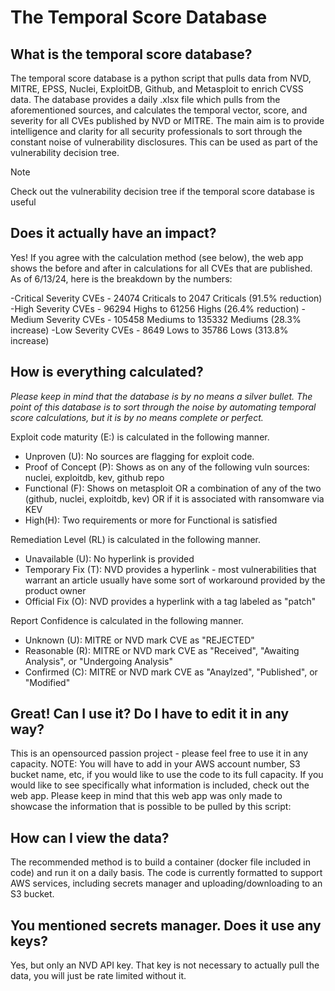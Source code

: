 # The Temporal Score Database

## What is the temporal score database?
The temporal score database is a python script that pulls data from NVD, MITRE, EPSS, Nuclei, ExploitDB, Github, and Metasploit to enrich CVSS data. The database provides a daily .xlsx file which pulls from the aforementioned sources, and calculates the temporal vector, score, and severity for all CVEs published by NVD or MITRE. The main aim is to provide intelligence and clarity for all security professionals to sort through the constant noise of vulnerability disclosures. This can be used as part of the vulnerability decision tree.

> [!NOTE]
> Check out the vulnerability decision tree if the temporal score database is useful

## Does it actually have an impact?
Yes! If you agree with the calculation method (see below), the web app shows the before and after in calculations for all CVEs that are published. As of 6/13/24, here is the breakdown by the numbers:

-Critical Severity CVEs - 24074 Criticals to 2047 Criticals (91.5% reduction)
-High Severity CVEs - 96294 Highs to 61256 Highs (26.4% reduction)
-Medium Severity CVEs - 105458 Mediums to 135332 Mediums (28.3% increase)
-Low Severity CVEs - 8649 Lows to 35786 Lows (313.8% increase)

## How is everything calculated?
*Please keep in mind that the database is by no means a silver bullet. The point of this database is to sort through the noise by automating temporal score calculations, but it is by no means complete or perfect.*
 
 Exploit code maturity (E:) is calculated in the following manner. 
 - Unproven (U): No sources are flagging for exploit code. 
 - Proof of Concept (P): Shows as on any of the following vuln sources: 
 nuclei, exploitdb, kev, github repo 
 - Functional (F): Shows on metasploit OR a combination of any of the two (github, 
 nuclei, exploitdb, kev) OR if it is associated with ransomware via KEV 
 - High(H): Two requirements or more for Functional is satisfied
 
 Remediation Level (RL) is calculated in the following manner.
 - Unavailable (U): No hyperlink is provided
 - Temporary Fix (T): NVD provides a hyperlink - most vulnerabilities that warrant an article usually have
 some sort of workaround provided by the product owner
 - Official Fix (O): NVD provides a hyperlink with a tag labeled as "patch"
 
 Report Confidence is calculated in the following manner.
 - Unknown (U): MITRE or NVD mark CVE as "REJECTED"
 - Reasonable (R): MITRE or NVD mark CVE as "Received", "Awaiting Analysis", or "Undergoing Analysis"
 - Confirmed (C): MITRE or NVD mark CVE as "Anaylzed", "Published", or "Modified"

## Great! Can I use it? Do I have to edit it in any way?
This is an opensourced passion project - please feel free to use it in any capacity. NOTE: You will have to add in your AWS account number, S3 bucket name, etc, if you would like to use the code to its full capacity. If you would like to see specifically what information is included, check out the web app. Please keep in mind that this web app was only made to showcase the information that is possible to be pulled by this script:


## How can I view the data?
The recommended method is to build a container (docker file included in code) and run it on a daily basis. The code is currently formatted to support AWS services, including secrets manager and uploading/downloading to an S3 bucket.

## You mentioned secrets manager. Does it use any keys?
Yes, but only an NVD API key. That key is not necessary to actually pull the data, you will just be rate limited without it. 

